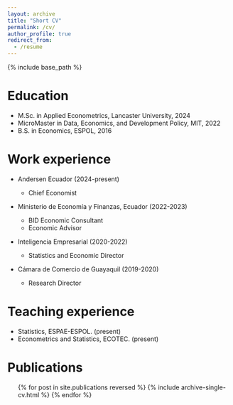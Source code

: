 ```yaml
---
layout: archive
title: "Short CV"
permalink: /cv/
author_profile: true
redirect_from:
  - /resume
---
```


{% include base_path %}

Education
======
* M.Sc. in Applied Econometrics, Lancaster University, 2024
* MicroMaster in Data, Economics, and Development Policy, MIT, 2022
* B.S. in Economics, ESPOL, 2016

Work experience
======
* Andersen Ecuador (2024-present)
  * Chief Economist

* Ministerio de Economía y Finanzas, Ecuador (2022-2023)
  * BID Economic Consultant
  * Economic Advisor

* Inteligencia Empresarial (2020-2022)
  * Statistics and Economic Director
 
* Cámara de Comercio de Guayaquil (2019-2020)
  * Research Director

Teaching experience
======
* Statistics, ESPAE-ESPOL. (present)
* Econometrics and Statistics, ECOTEC. (present)


Publications
======
  <ul>{% for post in site.publications reversed %}
    {% include archive-single-cv.html %}
  {% endfor %}</ul>
  
